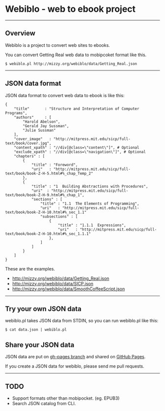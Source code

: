 # Webiblo - web to ebook project

---------------------------------------

## Overview

Webiblo is a project to convert web sites to ebooks.

You can convert Getting Real web data to mobipcoket format like this.

    $ webiblo.pl http://mizzy.org/webiblo/data/Getting_Real.json


---------------------------------------

## JSON data format

JSON data format to convert web data to ebook is like this:

    {
        "title"       : "Structure and Interpretation of Computer Programs",
        "authors"     : [
            "Harold Abelson",
            "Gerald Jay Sussman",
            "Julie Sussman"
        ],
        "cover_image"   : "http://mitpress.mit.edu/sicp/full-text/book/cover.jpg",
        "content_xpath" : "//div[@class=\"content\"]", # Optional
        "exclude_xpath" : "//div[@class=\"navigation\"]", # Optional
        "chapters" : [
            {
                "title" : "Foreword",
                "uri"   : "http://mitpress.mit.edu/sicp/full-text/book/book-Z-H-5.html#%_chap_Temp_2"
            },
            {
                "title" : "1  Building Abstractions with Procedures",
                "uri"  : "http://mitpress.mit.edu/sicp/full-text/book/book-Z-H-9.html#%_chap_1",
                "sections" : [
                    "title" : "1.1  The Elements of Programming",
                    "uri"   : "http://mitpress.mit.edu/sicp/full-text/book/book-Z-H-10.html#%_sec_1.1"
                    "subsections" : [
                        {
                            "title" : "1.1.1  Expressions",
                            "uri"   : "http://mitpress.mit.edu/sicp/full-text/book/book-Z-H-10.html#%_sec_1.1.1"
                        },
                    ]
                ]
            }
        ]
    }

These are the examples.

 * http://mizzy.org/webiblo/data/Getting_Real.json
 * http://mizzy.org/webiblo/data/SICP.json
 * http://mizzy.org/webiblo/data/SmoothCoffeeScript.json

---------------------------------------

## Try your own JSON data

webiblo.pl takes JSON data from STDIN, so you can run webiblo.pl like this:

    $ cat data.json | webiblo.pl


## Share your JSON data

JSON data are put on [gh-pages branch](https://github.com/mizzy/webiblo/tree/gh-pages) and  shared on [GitHub Pages](http://mizzy.org/webiblo/).

If you create a JSON data for webiblo, please send me pull requests.

---------------------------------------

## TODO

 * Support formats other than mobipocket. (eg. EPUB3)
 * Search JSON catalog from CLI.